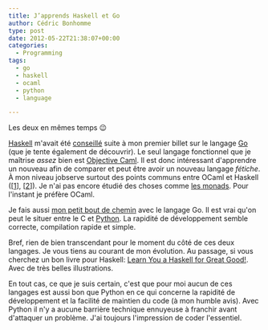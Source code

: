 ```yaml
---
title: J’apprends Haskell et Go
author: Cédric Bonhomme
type: post
date: 2012-05-22T21:38:07+00:00
categories:
  - Programming
tags:
  - go
  - haskell
  - ocaml
  - python
  - language

---
```

Les deux en mêmes temps 😉

[Haskell][1] m'avait été [conseillé][2] suite à mon premier billet sur le langage [Go][3] (que je tente également de découvrir). Le seul langage fonctionnel que je maîtrise _assez_ bien est [Objective Caml][4]. Il est donc intéressant d'apprendre un nouveau afin de comparer et peut être avoir un nouveau langage _fétiche_. À mon niveau jobserve surtout des points communs entre OCaml et Haskell ([[1][5]], [[2][6]]). Je n'ai pas encore étudié des choses comme [les monads][7]. Pour l'instant je préfère OCaml.

Je fais aussi [mon petit bout de chemin][8] avec le langage Go. Il est vrai qu'on peut le situer entre le C et [Python][9]. La rapidité de développement semble correcte, compilation rapide et simple.

Bref, rien de bien transcendant pour le moment du côté de ces deux langages. Je vous tiens au courant de mon évolution. Au passage, si vous cherchez un bon livre pour Haskell: [Learn You a Haskell for Great Good!][10]. Avec de très belles illustrations.

En tout cas, ce que je suis certain, c'est que pour moi aucun de ces langages est aussi bon que Python en ce qui concerne la rapidité de développement et la facilité de maintien du code (à mon humble avis). Avec Python il n'y a aucune barrière technique ennuyeuse à franchir avant d'attaquer un problème. J'ai toujours l'impression de coder l'essentiel.

 [1]: http://www.haskell.org
 [2]: http://blog.cedricbonhomme.org/2012/04/24/go-channels-et-goroutines/#comment-200
 [3]: http://golang.org/
 [4]: http://caml.inria.fr/ocaml/
 [5]: http://wiki.cedricbonhomme.org/cs_lang:ocaml#parity
 [6]: http://wiki.cedricbonhomme.org/cs_lang:haskell#parity
 [7]: http://www.haskell.org/tutorial/monads.html
 [8]: http://wiki.cedricbonhomme.org/cs_lang:go
 [9]: http://python.org/
 [10]: http://www.librarything.com/work/10591726/85181864

